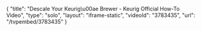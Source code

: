 {
    "title": "Descale Your Keurig\u00ae Brewer - Keurig Official How-To Video",
    "type": "solo",
    "layout": "iframe-static",
    "videoId": "3783435",
    "url": "\/tvpembed\/3783435"
}